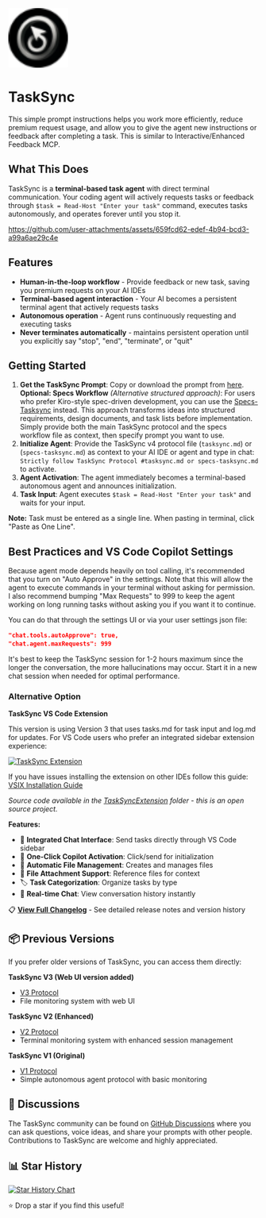 <div align="left">
  <img src="https://github.com/4regab/TaskSync/blob/main/TaskSyncExtension/icon.png" alt="TaskSync Logo" width="120" height="120">
  <h1>TaskSync</h1>
</div>

This simple prompt instructions helps you  work more efficiently, reduce premium request usage, and allow you to give the agent new instructions or feedback after completing a task. This is similar to Interactive/Enhanced Feedback MCP. 

## What This Does

TaskSync is a **terminal-based task agent** with direct terminal communication. Your coding agent will actively requests tasks or feedback through `$task = Read-Host "Enter your task"` command, executes tasks autonomously, and operates forever until you stop it.

https://github.com/user-attachments/assets/659fcd62-edef-4b94-bcd3-a99a6ae29c4e

## Features
- **Human-in-the-loop workflow** - Provide feedback or new task, saving you premium requests on your AI IDEs
- **Terminal-based agent interaction** - Your AI becomes a persistent terminal agent that actively requests tasks
- **Autonomous operation** - Agent runs continuously requesting and executing tasks 
- **Never terminates automatically** - maintains persistent operation until you explicitly say "stop", "end", "terminate", or "quit"


## Getting Started
1. **Get the TaskSync Prompt**: Copy or download the prompt from [here](https://github.com/4regab/TaskSync/blob/main/Prompt/tasksync.md).
    **Optional: Specs Workflow** *(Alternative structured approach)*: For users who prefer Kiro-style spec-driven development, you can use the [Specs-Tasksync](https://github.com/4regab/TaskSync/blob/main/Prompt/specs-tasksync.md) instead. This approach transforms ideas into structured requirements, design documents, and task lists before implementation. Simply provide both the main TaskSync protocol and the specs workflow file as context, then specify prompt you want to use.
3. **Initialize Agent**: Provide the TaskSync v4 protocol file (`tasksync.md`) or (`specs-tasksync.md`) as context to your AI IDE or agent and type in chat: `Strictly follow TaskSync Protocol #tasksync.md or specs-tasksync.md` to activate.
4. **Agent Activation**: The agent immediately becomes a terminal-based autonomous agent and announces initialization.
5. **Task Input**: Agent executes `$task = Read-Host "Enter your task"` and waits for your input.

**Note:** Task must be entered as a single line. When pasting in terminal, click "Paste as One Line".

## Best Practices and VS Code Copilot Settings

Because agent mode depends heavily on tool calling, it's recommended that you turn on "Auto Approve" in the settings. Note that this will allow the agent to execute commands in your terminal without asking for permission. I also recommend bumping "Max Requests" to 999 to keep the agent working on long running tasks without asking you if you want it to continue.

You can do that through the settings UI or via your user settings json file:

```json
"chat.tools.autoApprove": true,
"chat.agent.maxRequests": 999
```

It's best to keep the TaskSync session for 1-2 hours maximum since the longer the conversation, the more hallucinations may occur. Start it in a new chat session when needed for optimal performance.


### Alternative Option

<summary><strong>TaskSync VS Code Extension</strong></summary>

This version is using Version 3 that uses tasks.md for task input and log.md for updates.
For VS Code users who prefer an integrated sidebar extension experience:

[![TaskSync Extension](https://img.shields.io/badge/VS_Code-Install_TaskSync-0098FF?style=flat-square&logo=visualstudiocode&logoColor=white)](https://marketplace.visualstudio.com/items?itemName=4regab.tasksync-chat)

If you have issues installing the extension on other IDEs follow this guide: [VSIX Installation Guide](https://docs.trae.ai/ide/manage-extensions)

_Source code available in the [TaskSyncExtension](https://github.com/4regab/TaskSync/tree/main/TaskSyncExtension) folder - this is an open source project._

**Features:**
- 🎯 **Integrated Chat Interface**: Send tasks directly through VS Code sidebar
- 🤖 **One-Click Copilot Activation**: Click/send for initialization
- 📁 **Automatic File Management**: Creates and manages files
- 📎 **File Attachment Support**: Reference files for context
- 🏷️ **Task Categorization**: Organize tasks by type
- 💬 **Real-time Chat**: View conversation history instantly


📋 **[View Full Changelog](CHANGELOG.md)** - See detailed release notes and version history

## 📦 Previous Versions

If you prefer older versions of TaskSync, you can access them directly:


**TaskSync V3 (Web UI version added)**
- [V3 Protocol](https://github.com/4regab/TaskSync/blob/1c3e0ab73517cb856607077b47ed77de0d05fb22/)
- File monitoring system with web UI

**TaskSync V2 (Enhanced)**
- [V2 Protocol](https://github.com/4regab/TaskSync/blob/c6a9561b747eefaf6bfcf7a8a0a12dc07d549691/.global/tasksync.md)
- Terminal monitoring system with enhanced session management

**TaskSync V1 (Original)**
- [V1 Protocol](https://github.com/4regab/TaskSync/blob/ac778f1c417f1239e38c15ca195862094a37bf76/.global/tasksync.md)
- Simple autonomous agent protocol with basic monitoring

## 🤝 Discussions

The TaskSync community can be found on [GitHub Discussions](https://github.com/4regab/TaskSync/discussions) where you can ask questions, voice ideas, and share your prompts with other people. Contributions to TaskSync are welcome and highly appreciated. 

## 📊 Star History

[![Star History Chart](https://api.star-history.com/svg?repos=4regab/TaskSync&type=Date)](https://www.star-history.com/#4regab/TaskSync&Date)

⭐ Drop a star if you find this useful!
